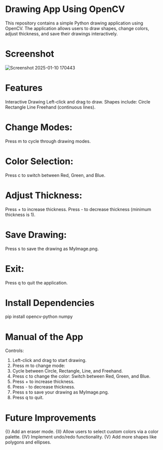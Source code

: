 # Drawing App Using OpenCV
This repository contains a simple Python drawing application using OpenCV. The application allows users to draw shapes, change colors, adjust thickness, and save their drawings interactively.
# Screenshot
![Screenshot 2025-01-10 170443](https://github.com/user-attachments/assets/c337babb-6cfe-42b8-a334-89cf26790a9f)

# Features
Interactive Drawing
Left-click and drag to draw.
Shapes include:
Circle
Rectangle
Line
Freehand (continuous lines).

# Change Modes:
Press m to cycle through drawing modes.
# Color Selection:
Press c to switch between Red, Green, and Blue.
# Adjust Thickness:
Press + to increase thickness.
Press - to decrease thickness (minimum thickness is 1).
# Save Drawing:
Press s to save the drawing as MyImage.png.
# Exit:
Press q to quit the application.

# Install Dependencies
pip install opencv-python numpy

# Manual of the App
Controls:
1. Left-click and drag to start drawing.
2. Press m to change mode:
3. Cycle between Circle, Rectangle, Line, and Freehand.
4. Press c to change the color:
 Switch between Red, Green, and Blue.
5. Press + to increase thickness.
6. Press - to decrease thickness.
7. Press s to save your drawing as MyImage.png.
8. Press q to quit.

# Future Improvements
{I}   Add an eraser mode.
{II}  Allow users to select custom colors via a color palette.
{IV}  Implement undo/redo functionality.
{V}   Add more shapes like polygons and ellipses.
